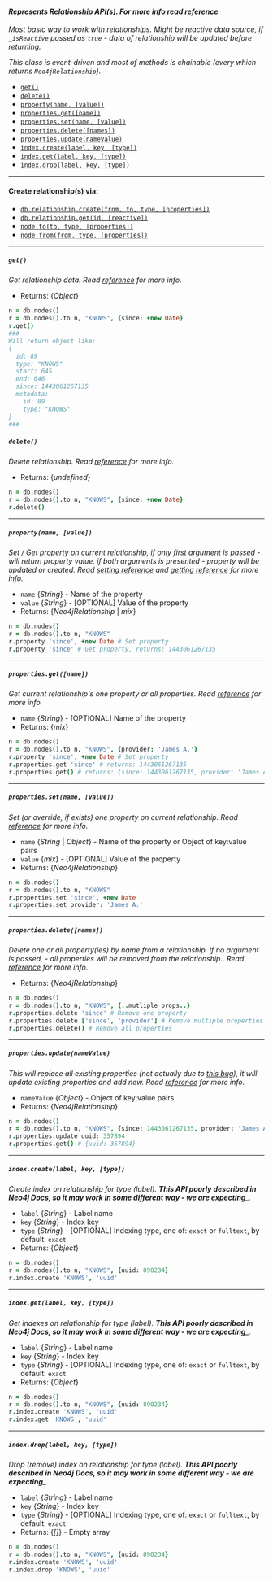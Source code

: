 #### *Represents Relationship API(s). For more info read [reference](http://neo4j.com/docs/2.2.5/rest-api-relationships.html)*

*Most basic way to work with relationships.*
*Might be reactive data source, if `_isReactive` passed as `true` - data of relationship will be updated before returning.*

*This class is event-driven and most of methods is chainable (every which returns `Neo4jRelationship`).*

 - [`get()`](#get)
 - [`delete()`](#delete)
 - [`property(name, [value])`](#propertyname-value)
 - [`properties.get([name])`](#propertiesgetname)
 - [`properties.set(name, [value])`](#propertiessetname-value)
 - [`properties.delete([names])`](#propertiesdeletenames)
 - [`properties.update(nameValue)`](#propertiesupdatenamevalue)
 - [`index.create(label, key, [type])`](#indexcreatelabel-key-type)
 - [`index.get(label, key, [type])`](#indexgetlabel-key-type)
 - [`index.drop(label, key, [type])`](#indexdroplabel-key-type)

---

#### Create relationship(s) via:
 - [`db.relationship.create(from, to, type, [properties])`](https://github.com/VeliovGroup/neo4j-fiber/wiki/Neo4jDB-Class#relationshipcreatefrom-to-type-properties)
 - [`db.relationship.get(id, [reactive])`](https://github.com/VeliovGroup/neo4j-fiber/wiki/Neo4jDB-Class#relationshipgetid-reactive)
 - [`node.to(to, type, [properties])`](https://github.com/VeliovGroup/neo4j-fiber/wiki/Neo4jNode-Class#toto-type-properties)
 - [`node.from(from, type, [properties])`](https://github.com/VeliovGroup/neo4j-fiber/wiki/Neo4jNode-Class#fromfrom-type-properties)

---

##### `get()`
*Get relationship data. Read [reference](http://neo4j.com/docs/2.2.5/rest-api-relationships.html#rest-api-get-relationship-by-id) for more info.*
 - Returns: {*Object*}
```coffee
n = db.nodes()
r = db.nodes().to n, "KNOWS", {since: +new Date}
r.get()
###
Will return object like:
{
  id: 89
  type: "KNOWS"
  start: 645
  end: 646
  since: 1443061267135
  metadata:
    id: 89
    type: "KNOWS"
}
###
```


##### `delete()`
*Delete relationship. Read [reference](http://neo4j.com/docs/2.2.5/rest-api-relationships.html#rest-api-delete-relationship) for more info.*
 - Returns: {*undefined*}
```coffee
n = db.nodes()
r = db.nodes().to n, "KNOWS", {since: +new Date}
r.delete()
```

---

##### `property(name, [value])`
*Set / Get property on current relationship, if only first argument is passed - will return property value, if both arguments is presented - property will be updated or created. Read [setting reference](http://neo4j.com/docs/2.2.5/rest-api-node-properties.html#rest-api-set-property-on-node) and [getting reference](http://neo4j.com/docs/2.2.5/rest-api-relationships.html#rest-api-get-single-property-on-a-relationship) for more info.*
 - `name` {*String*} - Name of the property
 - `value` {*String*} - [OPTIONAL] Value of the property
 - Returns: {*Neo4jRelationship* | *mix*}
```coffee
n = db.nodes()
r = db.nodes().to n, "KNOWS"
r.property 'since', +new Date # Set property
r.property 'since' # Get property, returns: 1443061267135
```

---

##### `properties.get([name])`
*Get current relationship's one property or all properties. Read [reference](http://neo4j.com/docs/2.2.5/rest-api-relationships.html#rest-api-get-all-properties-on-a-relationship) for more info.*
 - `name` {*String*} - [OPTIONAL] Name of the property
 - Returns: {*mix*}
```coffee
n = db.nodes()
r = db.nodes().to n, "KNOWS", {provider: 'James A.'}
r.property 'since', +new Date # Set property
r.properties.get 'since' # returns: 1443061267135
r.properties.get() # returns: {since: 1443061267135, provider: 'James A.'}
```

---

##### `properties.set(name, [value])`
*Set (or override, if exists) one property on current relationship. Read [reference](http://neo4j.com/docs/2.2.5/rest-api-relationships.html#rest-api-set-single-property-on-a-relationship) for more info.*
 - `name` {*String* | *Object*} - Name of the property or Object of key:value pairs
 - `value` {*mix*} - [OPTIONAL] Value of the property
 - Returns: {*Neo4jRelationship*}
```coffee
n = db.nodes()
r = db.nodes().to n, "KNOWS"
r.properties.set 'since', +new Date
r.properties.set provider: 'James A.'
```

---

##### `properties.delete([names])`
*Delete one or all property(ies) by name from a relationship. If no argument is passed, - all properties will be removed from the relationship.. Read [reference](http://neo4j.com/docs/2.2.5/rest-api-relationship-properties.html#rest-api-remove-properties-from-a-relationship) for more info.*
 - Returns: {*Neo4jRelationship*}
```coffee
n = db.nodes()
r = db.nodes().to n, "KNOWS", {..mutliple props..}
r.properties.delete 'since' # Remove one property
r.properties.delete ['since', 'provider'] # Remove multiple properties
r.properties.delete() # Remove all properties
```

---

##### `properties.update(nameValue)`
*This ~~will replace all existing properties~~ (not actually due to [this bug](https://github.com/neo4j/neo4j/issues/5341)), it will update existing properties and add new. Read [reference](http://neo4j.com/docs/2.2.5/rest-api-relationships.html#rest-api-set-all-properties-on-a-relationship) for more info.*
 - `nameValue` {*Object*} - Object of key:value pairs
 - Returns: {*Neo4jRelationship*}
```coffee
n = db.nodes()
r = db.nodes().to n, "KNOWS", {since: 1443061267135, provider: 'James A.'}
r.properties.update uuid: 357894
r.properties.get() # {uuid: 357894}
```

---

##### `index.create(label, key, [type])`
*Create index on relationship for type (label). __This API poorly described in Neo4j Docs, so it may work in some different way - we are expecting___.*
 - `label` {*String*} - Label name
 - `key` {*String*} - Index key
 - `type` {*String*} - [OPTIONAL] Indexing type, one of: `exact` or `fulltext`, by default: `exact`
 - Returns: {*Object*}
```coffee
n = db.nodes()
r = db.nodes().to n, "KNOWS", {uuid: 890234}
r.index.create 'KNOWS', 'uuid'
```

---

##### `index.get(label, key, [type])`
*Get indexes on relationship for type (label). __This API poorly described in Neo4j Docs, so it may work in some different way - we are expecting___.*
 - `label` {*String*} - Label name
 - `key` {*String*} - Index key
 - `type` {*String*} - [OPTIONAL] Indexing type, one of: `exact` or `fulltext`, by default: `exact`
 - Returns: {*Object*}
```coffee
n = db.nodes()
r = db.nodes().to n, "KNOWS", {uuid: 890234}
r.index.create 'KNOWS', 'uuid'
r.index.get 'KNOWS', 'uuid'
```

---

##### `index.drop(label, key, [type])`
*Drop (remove) index on relationship for type (label). __This API poorly described in Neo4j Docs, so it may work in some different way - we are expecting___.*
 - `label` {*String*} - Label name
 - `key` {*String*} - Index key
 - `type` {*String*} - [OPTIONAL] Indexing type, one of: `exact` or `fulltext`, by default: `exact`
 - Returns: {*[]*} - Empty array
```coffee
n = db.nodes()
r = db.nodes().to n, "KNOWS", {uuid: 890234}
r.index.create 'KNOWS', 'uuid'
r.index.drop 'KNOWS', 'uuid'
```